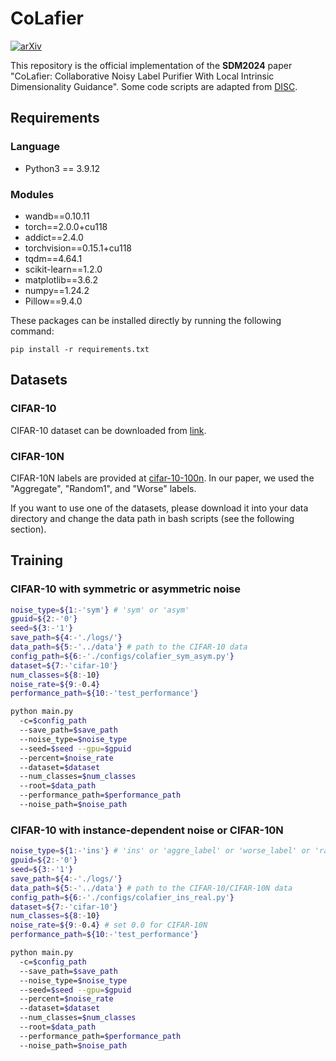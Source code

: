 # CoLafier

[![arXiv](https://img.shields.io/badge/arXiv-2401.05458-00ff00.svg)](https://arxiv.org/abs/2401.05458)

This repository is the official implementation of the **SDM2024** paper "CoLafier: Collaborative Noisy Label Purifier With Local Intrinsic Dimensionality Guidance". Some code scripts are adapted from [DISC](https://github.com/JackYFL/DISC/tree/main).

## Requirements
### Language
* Python3 == 3.9.12
### Modules
* wandb==0.10.11
* torch==2.0.0+cu118
* addict==2.4.0
* torchvision==0.15.1+cu118
* tqdm==4.64.1
* scikit-learn==1.2.0
* matplotlib==3.6.2
* numpy==1.24.2
* Pillow==9.4.0

These packages can be installed directly by running the following command:
```
pip install -r requirements.txt
```
## Datasets
### CIFAR-10
CIFAR-10 dataset can be downloaded from [link](http://www.cs.toronto.edu/~kriz/cifar-10-python.tar.gz). 
### CIFAR-10N
CIFAR-10N labels are provided at [cifar-10-100n](https://github.com/UCSC-REAL/cifar-10-100n/tree/main). In our paper, we used the "Aggregate", "Random1", and "Worse" labels.

If you want to use one of the datasets, please download it into your data directory and change the data path in bash scripts (see the following section).

## Training
### CIFAR-10 with symmetric or asymmetric noise
```bash
noise_type=${1:-'sym'} # 'sym' or 'asym' 
gpuid=${2:-'0'}
seed=${3:-'1'}
save_path=${4:-'./logs/'}
data_path=${5:-'../data'} # path to the CIFAR-10 data
config_path=${6:-'./configs/colafier_sym_asym.py'}
dataset=${7:-'cifar-10'}
num_classes=${8:-10}
noise_rate=${9:-0.4}
performance_path=${10:-'test_performance'}

python main.py
  -c=$config_path
  --save_path=$save_path
  --noise_type=$noise_type
  --seed=$seed --gpu=$gpuid
  --percent=$noise_rate
  --dataset=$dataset
  --num_classes=$num_classes
  --root=$data_path
  --performance_path=$performance_path
  --noise_path=$noise_path
```

### CIFAR-10 with instance-dependent noise or CIFAR-10N
```bash
noise_type=${1:-'ins'} # 'ins' or 'aggre_label' or 'worse_label' or 'random_label1' 
gpuid=${2:-'0'}
seed=${3:-'1'}
save_path=${4:-'./logs/'}
data_path=${5:-'../data'} # path to the CIFAR-10/CIFAR-10N data
config_path=${6:-'./configs/colafier_ins_real.py'}
dataset=${7:-'cifar-10'} 
num_classes=${8:-10}
noise_rate=${9:-0.4} # set 0.0 for CIFAR-10N
performance_path=${10:-'test_performance'}

python main.py
  -c=$config_path
  --save_path=$save_path
  --noise_type=$noise_type
  --seed=$seed --gpu=$gpuid
  --percent=$noise_rate
  --dataset=$dataset
  --num_classes=$num_classes
  --root=$data_path
  --performance_path=$performance_path
  --noise_path=$noise_path
```

